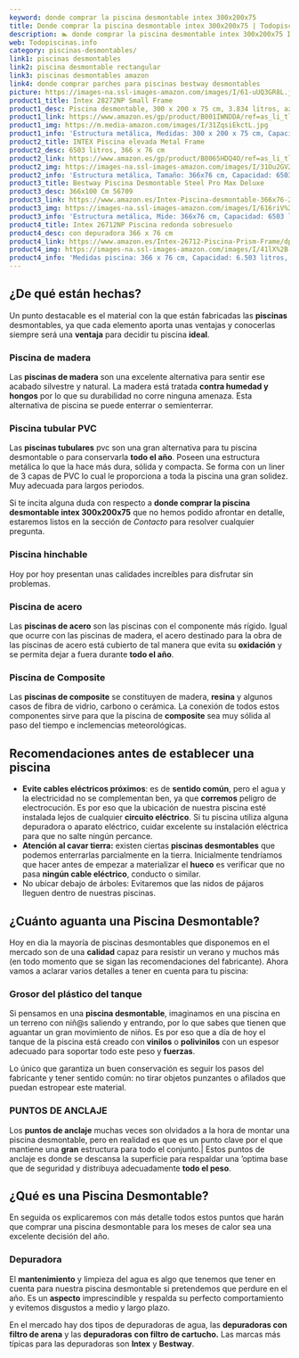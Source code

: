 ```yaml
---
keyword: donde comprar la piscina desmontable intex 300x200x75
title: Donde comprar la piscina desmontable intex 300x200x75 | Todopiscinas.info
description: 🏊 donde comprar la piscina desmontable intex 300x200x75 Ideales para este verano 2021. Aquí puedes comprar donde comprar la piscina desmontable intex 300x200x75 y comparar con otras similares. No dejes escapar donde comprar la piscina desmontable intex 300x200x75 a un precio realmente tentador.
web: Todopiscinas.info
category: piscinas-desmontables/
link1: piscinas desmontables
link2: piscina desmontable rectangular
link3: piscinas desmontables amazon
link4: donde comprar parches para piscinas bestway desmontables
picture: https://images-na.ssl-images-amazon.com/images/I/61-uUQ3GR8L.jpg
product1_title: Intex 28272NP Small Frame
product1_desc: Piscina desmontable, 300 x 200 x 75 cm, 3.834 litros, azul
product1_link: https://www.amazon.es/gp/product/B001IWNDDA/ref=as_li_tl?ie=UTF8&camp=3638&creative=24630&creativeASIN=B001IWNDDA&linkCode=as2&tag=todopiscinas0e-21&linkId=25b9d647487c889cb6ef56ed63f50ca1
product1_img: https://m.media-amazon.com/images/I/31ZqsiEkctL.jpg
product1_info: 'Estructura metálica, Medidas: 300 x 200 x 75 cm, Capacidad: 3.834 litros, Para 6 personas (+ 6 años), Fácil montaje, Forma rectangular'
product2_title: INTEX Piscina elevada Metal Frame
product2_desc: 6503 litros, 366 x 76 cm
product2_link: https://www.amazon.es/gp/product/B0065HDQ4O/ref=as_li_tl?ie=UTF8&camp=3638&creative=24630&creativeASIN=B0065HDQ4O&linkCode=as2&tag=todopiscinas0e-21&linkId=ed2430e3ba564d3527ee103df33ed7b3
product2_img: https://images-na.ssl-images-amazon.com/images/I/31Ou2GV2SAL.jpg
product2_info: 'Estructura metálica, Tamaño: 366x76 cm, Capacidad: 6503 litros, Forma circular, De 4 a 7 personas (+6 años)'
product3_title: Bestway Piscina Desmontable Steel Pro Max Deluxe
product3_desc: 366x100 Cm 56709
product3_link: https://www.amazon.es/Intex-Piscina-desmontable-366x76-28210NP/dp/B0065HDQ4O?__mk_es_ES=%C3%85M%C3%85%C5%BD%C3%95%C3%91&crid=25UQGV9HG2INI&dchild=1&keywords=piscinas+desmontables&qid=1615854176&sprefix=piscinas+dem%2Caps%2C201&sr=8-5&linkCode=ll1&tag=todopiscinas0e-21&linkId=34f200977c6cbaab1f3f4d9ac0e64755&language=es_ES&ref_=as_li_ss_tl
product3_img: https://images-na.ssl-images-amazon.com/images/I/616riV%2BiY3L.jpg
product3_info: 'Estructura metálica, Mide: 366x76 cm, Capacidad: 6503 litros, De 4 a 7 personas mayores de 6 años, Forma circular, Tecnología Super-Tough'
product4_title: Intex 26712NP Piscina redonda sobresuelo
product4_desc: con depuradora 366 x 76 cm
product4_link: https://www.amazon.es/Intex-26712-Piscina-Prism-Frame/dp/B07FB823GL?__mk_es_ES=%C3%85M%C3%85%C5%BD%C3%95%C3%91&dchild=1&keywords=piscinas+desmontables+con+depuradora&qid=1615936418&sr=8-5&linkCode=ll1&tag=todopiscinas0e-21&linkId=d98699de7830cd471766fa1daa36de34&language=es_ES&ref_=as_li_ss_tl
product4_img: https://images-na.ssl-images-amazon.com/images/I/41lX%2B-YpibL.jpg
product4_info: 'Medidas piscina: 366 x 76 cm, Capacidad: 6.503 litros, Incluye depuradora de cartucha A, Lona resistente triple capa'
---
```




## ¿De qué  están hechas?

Un punto destacable es el material con la que están fabricadas las **piscinas** desmontables, ya que cada elemento aporta unas ventajas y conocerlas siempre será una **ventaja** para decidir tu piscina **ideal**.


### Piscina de madera

Las **piscinas de madera** son una excelente alternativa para sentir ese acabado silvestre y natural. La madera está tratada **contra humedad y hongos** por lo que su durabilidad no corre ninguna amenaza. Esta alternativa de piscina se puede enterrar o semienterrar.


### Piscina tubular PVC

Las **piscinas tubulares** pvc son una gran alternativa para tu piscina desmontable o para conservarla **todo el año**. Poseen una estructura metálica lo que la hace más dura, sólida y compacta. Se forma con un liner de 3 capas de PVC lo cual le proporciona a toda la piscina una gran solidez. Muy adecuada para largos periodos.

Si te incita alguna duda con respecto a **donde comprar la piscina desmontable intex 300x200x75** que no hemos podido afrontar en detalle, estaremos listos en la sección de _Contacto_ para resolver cualquier pregunta.


### Piscina hinchable

 Hoy por hoy presentan unas calidades increíbles para disfrutar sin problemas.


### Piscina de acero

Las **piscinas de acero** son las piscinas con el componente más rígido. Igual que ocurre con las piscinas de madera, el acero destinado para la obra de las piscinas de acero está cubierto de tal manera que evita su **oxidación** y se permita dejar a fuera durante **todo el año**.


### Piscina de Composite

Las **piscinas de composite** se constituyen de madera, **resina** y algunos casos de fibra de vidrio, carbono o cerámica. La conexión de todos estos componentes sirve para que la piscina de **composite** sea muy sólida al paso del tiempo e inclemencias meteorológicas.

<brand-panel :title=product1_title :desc=product1_desc :img=product1_img :link=product1_link></brand-panel>


## Recomendaciones antes de establecer una piscina



*   **Evite cables eléctricos próximos**: es de **sentido común**, pero el agua y la electricidad no se complementan ben, ya que **corremos** peligro de electrocución. Es por eso que la ubicación de nuestra piscina esté instalada lejos de cualquier **circuito eléctrico**. Si tu piscina utiliza alguna depuradora o aparato eléctrico, cuidar excelente su instalación eléctrica para que no salte ningún percance.
*   **Atención al cavar tierra:** existen ciertas **piscinas desmontables** que podemos enterrarlas parcialmente en la tierra. Inicialmente tendríamos que hacer antes de empezar a materializar el **hueco** es verificar que no pasa **ningún cable eléctrico**, conducto o similar.
*   No ubicar debajo de árboles: Evitaremos que las nidos de pájaros lleguen dentro de nuestras piscinas.


## ¿Cuánto aguanta una Piscina Desmontable?

Hoy en dia la mayoría de piscinas desmontables que disponemos en el mercado son de una **calidad** capaz para resistir un verano y muchos más (en todo momento que se sigan las recomendaciones del fabricante). Ahora vamos a aclarar varios detalles a tener en cuenta para tu piscina:


### Grosor del plástico del tanque

Si pensamos en una **piscina desmontable**, imaginamos en una piscina en un terreno con niñ@s saliendo y entrando, por lo que sabes que tienen que aguantar un gran movimiento de niños. Es por eso que a día de hoy el tanque de la piscina está creado con **vinilos** o **polivinilos** con un espesor adecuado para soportar todo este peso y **fuerzas**.

Lo único que garantiza un	 buen conservación es seguir los pasos del fabricante y tener sentido común: no tirar objetos punzantes o afilados que puedan estropear este material.


### PUNTOS DE ANCLAJE

Los **puntos de anclaje** muchas veces son olvidados a la hora de montar una piscina desmontable, pero en realidad es que es un punto clave por el que mantiene una **gran** estructura para todo el conjunto.| Estos puntos de anclaje es donde se descansa la superficie para respaldar una ’optima base que de seguridad y distribuya adecuadamente **todo el peso**.
## ¿Qué es una Piscina Desmontable?



En seguida os explicaremos con más detalle todos estos puntos que harán que comprar una piscina desmontable para los meses de calor sea una excelente decisión del año.

<external-banner></external-banner>


<stats-list :link1=link1 :link2=link2 :link3=link3 :link4=link4 :category=category></stats-list>


### Depuradora

El **mantenimiento** y limpieza del agua es algo que tenemos que tener en cuenta para nuestra piscina desmontable si pretendemos que perdure en el año. Es un **aspecto** imprescindible y respalda su perfecto comportamiento y evitemos disgustos a medio y largo plazo.

En el mercado hay dos tipos de depuradoras de agua, las **depuradoras con filtro de arena** y  las **depuradoras** **con filtro de cartucho.** Las marcas más típicas para las depuradoras son **Intex** y **Bestway**.